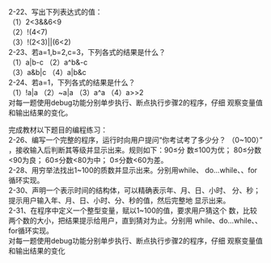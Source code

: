 2-22、写出下列表达式的值：  
（1）2<3&&6<9  
（2）!(4<7)  
（3）!(2<3)||(6<2)  
2-23、若a=1,b=2,c=3，下列各式的结果是什么？  
（1）a|b-c （2）a^b&-c  
（3）a&b|c （4）a|b&c  
2-24、若a=1，下列各式的结果是什么？  
（1）!a|a （2）~a|a （3）a^a （4）a>>2  
对每一题使用debug功能分别单步执行、断点执行步骤2的程序，仔细
观察变量值和输出结果的变化。

完成教材以下题目的编程练习：  
2-26、编写一个完整的程序，运行时向用户提问“你考试考了多少分？
（0~100）”  
，接收输入后判断其等级并显示出来。规则如下：90≤分
数≤100为优； 80≤分数<90为良； 60≤分数<80为中； 0≤分数<60为差。  
2-28、用穷举法找出1~100的质数并显示出来。分别用while、
do…while、、for循环实现。  
2-30、声明一个表示时间的结构体，可以精确表示年、月、日、小时、
分、秒；提示用户输入年、月、日、小时、分、秒的值，然后完整地
显示出来。  
2-31、在程序中定义一个整型变量，赋以1~100的值，要求用户猜这个
数，比较两个数的大小，把结果提示给用户，直到猜对为止。分别用
while、do…while、、for循环实现。  
对每一题使用debug功能分别单步执行、断点执行步骤2的程序，仔细
观察变量值和输出结果的变化  